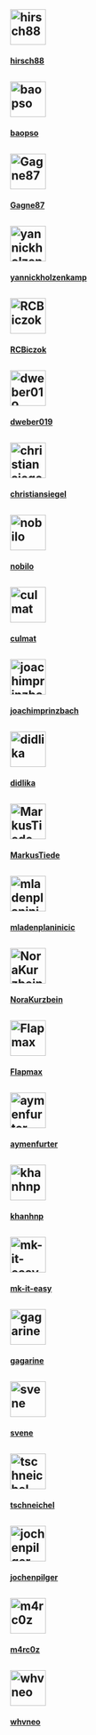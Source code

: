 <div class="features">
  <a href="https://github.com/hirsch88" class="feature">
    <h2>
      <img src="https://avatars.githubusercontent.com/u/6384499?v=4" alt="hirsch88" style="width: 64px;">
    </h2>
    <h4>hirsch88</h4>
  </a>
  <a href="https://github.com/baopso" class="feature">
    <h2>
      <img src="https://avatars.githubusercontent.com/u/6236843?v=4" alt="baopso" style="width: 64px;">
    </h2>
    <h4>baopso</h4>
  </a>
  <a href="https://github.com/Gagne87" class="feature">
    <h2>
      <img src="https://avatars.githubusercontent.com/u/29020214?v=4" alt="Gagne87" style="width: 64px;">
    </h2>
    <h4>Gagne87</h4>
  </a>
  <a href="https://github.com/yannickholzenkamp" class="feature">
    <h2>
      <img src="https://avatars.githubusercontent.com/u/9351023?v=4" alt="yannickholzenkamp" style="width: 64px;">
    </h2>
    <h4>yannickholzenkamp</h4>
  </a>
  <a href="https://github.com/RCBiczok" class="feature">
    <h2>
      <img src="https://avatars.githubusercontent.com/u/538973?v=4" alt="RCBiczok" style="width: 64px;">
    </h2>
    <h4>RCBiczok</h4>
  </a>
  <a href="https://github.com/dweber019" class="feature">
    <h2>
      <img src="https://avatars.githubusercontent.com/u/1021324?v=4" alt="dweber019" style="width: 64px;">
    </h2>
    <h4>dweber019</h4>
  </a>
  <a href="https://github.com/christiansiegel" class="feature">
    <h2>
      <img src="https://avatars.githubusercontent.com/u/13996624?v=4" alt="christiansiegel" style="width: 64px;">
    </h2>
    <h4>christiansiegel</h4>
  </a>
  <a href="https://github.com/nobilo" class="feature">
    <h2>
      <img src="https://avatars.githubusercontent.com/u/11984467?v=4" alt="nobilo" style="width: 64px;">
    </h2>
    <h4>nobilo</h4>
  </a>
  <a href="https://github.com/culmat" class="feature">
    <h2>
      <img src="https://avatars.githubusercontent.com/u/638519?v=4" alt="culmat" style="width: 64px;">
    </h2>
    <h4>culmat</h4>
  </a>
  <a href="https://github.com/joachimprinzbach" class="feature">
    <h2>
      <img src="https://avatars.githubusercontent.com/u/4256585?v=4" alt="joachimprinzbach" style="width: 64px;">
    </h2>
    <h4>joachimprinzbach</h4>
  </a>
  <a href="https://github.com/didlika" class="feature">
    <h2>
      <img src="https://avatars.githubusercontent.com/u/80490488?v=4" alt="didlika" style="width: 64px;">
    </h2>
    <h4>didlika</h4>
  </a>
  <a href="https://github.com/MarkusTiede" class="feature">
    <h2>
      <img src="https://avatars.githubusercontent.com/u/1764012?v=4" alt="MarkusTiede" style="width: 64px;">
    </h2>
    <h4>MarkusTiede</h4>
  </a>
  <a href="https://github.com/mladenplaninicic" class="feature">
    <h2>
      <img src="https://avatars.githubusercontent.com/u/28272339?v=4" alt="mladenplaninicic" style="width: 64px;">
    </h2>
    <h4>mladenplaninicic</h4>
  </a>
  <a href="https://github.com/NoraKurzbein" class="feature">
    <h2>
      <img src="https://avatars.githubusercontent.com/u/16286177?v=4" alt="NoraKurzbein" style="width: 64px;">
    </h2>
    <h4>NoraKurzbein</h4>
  </a>
  <a href="https://github.com/Flapmax" class="feature">
    <h2>
      <img src="https://avatars.githubusercontent.com/u/47270471?v=4" alt="Flapmax" style="width: 64px;">
    </h2>
    <h4>Flapmax</h4>
  </a>
  <a href="https://github.com/aymenfurter" class="feature">
    <h2>
      <img src="https://avatars.githubusercontent.com/u/20464460?v=4" alt="aymenfurter" style="width: 64px;">
    </h2>
    <h4>aymenfurter</h4>
  </a>
  <a href="https://github.com/khanhnp" class="feature">
    <h2>
      <img src="https://avatars.githubusercontent.com/u/12724432?v=4" alt="khanhnp" style="width: 64px;">
    </h2>
    <h4>khanhnp</h4>
  </a>
  <a href="https://github.com/mk-it-easy" class="feature">
    <h2>
      <img src="https://avatars.githubusercontent.com/u/14329350?v=4" alt="mk-it-easy" style="width: 64px;">
    </h2>
    <h4>mk-it-easy</h4>
  </a>
  <a href="https://github.com/gagarine" class="feature">
    <h2>
      <img src="https://avatars.githubusercontent.com/u/164074?v=4" alt="gagarine" style="width: 64px;">
    </h2>
    <h4>gagarine</h4>
  </a>
  <a href="https://github.com/svene" class="feature">
    <h2>
      <img src="https://avatars.githubusercontent.com/u/51710?v=4" alt="svene" style="width: 64px;">
    </h2>
    <h4>svene</h4>
  </a>
  <a href="https://github.com/tschneichel" class="feature">
    <h2>
      <img src="https://avatars.githubusercontent.com/u/28190748?v=4" alt="tschneichel" style="width: 64px;">
    </h2>
    <h4>tschneichel</h4>
  </a>
  <a href="https://github.com/jochenpilger" class="feature">
    <h2>
      <img src="https://avatars.githubusercontent.com/u/39954544?v=4" alt="jochenpilger" style="width: 64px;">
    </h2>
    <h4>jochenpilger</h4>
  </a>
  <a href="https://github.com/m4rc0z" class="feature">
    <h2>
      <img src="https://avatars.githubusercontent.com/u/20516386?v=4" alt="m4rc0z" style="width: 64px;">
    </h2>
    <h4>m4rc0z</h4>
  </a>
  <a href="https://github.com/whvneo" class="feature">
    <h2>
      <img src="https://avatars.githubusercontent.com/u/17461225?v=4" alt="whvneo" style="width: 64px;">
    </h2>
    <h4>whvneo</h4>
  </a>
</div>
 